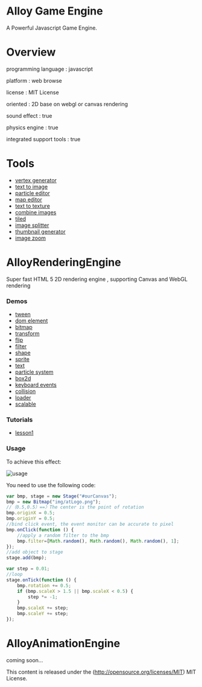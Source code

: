 Alloy Game Engine
=================

A Powerful Javascript Game Engine.

Overview
=================
programming language : javascript

platform : web browse

license  : MIT License

oriented : 2D base on webgl or canvas rendering

sound effect : true

physics engine : true

integrated support tools : true

Tools
=================
* [vertex generator](https://kmdjs.github.io/arejs-tool-sprite/)
* [text to image](http://kmdjs.github.io/cwb/)
* [particle editor](http://alloyteam.github.io/ParticleEditor/)
* [map editor](http://alloyteam.github.io/MapEditor/)
* [text to texture](http://alloyteam.github.io/AlloyRenderingEngine/example/glTxt.html)
* [combine images](http://kmdjs.github.io/combineimages/)
* [tiled](http://www.mapeditor.org/)
* [image splitter](http://kmdjs.github.io/imagesplitter/)
* [thumbnail generator](http://kmdjs.github.io/thumbnailgenerator/)
* [image zoom](http://kmdjs.github.io/zoom/)


AlloyRenderingEngine
=================
Super fast HTML 5 2D rendering engine , supporting Canvas and WebGL rendering


### Demos
* [tween](http://alloyteam.github.io/AlloyGameEngine/example/tween.html) 
* [dom element](http://alloyteam.github.io/AlloyGameEngine/example/domelement.html) 
* [bitmap](http://alloyteam.github.io/AlloyRenderingEngine/example/bitmap.html) 
* [transform](http://alloyteam.github.io/AlloyRenderingEngine/example/transform.html) 
* [flip](http://alloyteam.github.io/AlloyRenderingEngine/example/flip.html) 
* [filter](http://alloyteam.github.io/AlloyRenderingEngine/example/filter.html) 
* [shape](http://alloyteam.github.io/AlloyRenderingEngine/example/shape.html) 
* [sprite](http://alloyteam.github.io/AlloyRenderingEngine/example/sprite.html) 
* [text](http://alloyteam.github.io/AlloyRenderingEngine/example/txt.html) 
* [particle system](http://alloyteam.github.io/AlloyRenderingEngine/example/particlesystem.html) 
* [box2d](http://alloyteam.github.io/AlloyRenderingEngine/example/box2d.html) 
* [keyboard events](http://alloyteam.github.io/AlloyRenderingEngine/example/keyboardevents.html) 
* [collision](http://alloyteam.github.io/AlloyRenderingEngine/example/collision.html) 
* [loader](http://alloyteam.github.io/AlloyRenderingEngine/example/loader/loader.html) 
* [scalable](http://alloyteam.github.io/AlloyRenderingEngine/example/scalable.html)

### Tutorials
* [lesson1](http://www.cnblogs.com/iamzhanglei/p/4306146.html)

### Usage
To achieve this effect:

![usage](https://raw.githubusercontent.com/AlloyTeam/AlloyGameEngine/master/asset/img/usage2.gif)

You need to use the following code:

```javascript
var bmp, stage = new Stage("#ourCanvas");
bmp = new Bitmap("img/atLogo.png");
//（0.5,0.5）==〉The center is the point of rotation
bmp.originX = 0.5;
bmp.originY = 0.5;
//bind click event, the event monitor can be accurate to pixel
bmp.onClick(function () {
    //apply a random filter to the bmp
    bmp.filter=[Math.random(), Math.random(), Math.random(), 1];
});
//add object to stage
stage.add(bmp);

var step = 0.01;
//loop
stage.onTick(function () {
    bmp.rotation += 0.5;
    if (bmp.scaleX > 1.5 || bmp.scaleX < 0.5) {
        step *= -1;
    }
    bmp.scaleX += step;
    bmp.scaleY += step;
});
```

AlloyAnimationEngine
=================
coming soon...

This content is released under the (http://opensource.org/licenses/MIT) MIT License.
